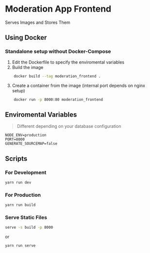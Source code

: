 # Moderation App Frontend

Serves Images and Stores Them

## Using Docker

### Standalone setup without Docker-Compose

1. Edit the Dockerfile to specify the enviromental variables
2. Build the image

```bash
    docker build --tag moderation_frontend .
```

3. Create a container from the image (internal port depends on nginx setup)

```bash
    docker run -p 8000:80 moderation_frontend
```

## Enviromental Variables

> Different depending on your database configuration

```
NODE_ENV=production
PORT=8000
GENERATE_SOURCEMAP=false
```

## Scripts

### For Development

```bash
yarn run dev
```

### For Production

```bash
yarn run build
```

### Serve Static Files

```bash
serve -s build -p 8000
```

or

```bash
yarn run serve
```